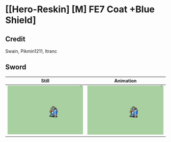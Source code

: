 # [\[Hero-Reskin\] \[M\] FE7 Coat +Blue Shield]

## Credit

Swain, Pikmin1211, ltranc

## Sword

| Still | Animation |
| :---: | :-------: |
| ![Sword still](./Sword_000.png) | ![Sword animation](./Sword.gif) |

